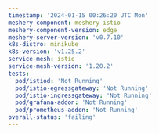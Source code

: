 ```yaml
---
timestamp: '2024-01-15 00:26:20 UTC Mon'
meshery-component: meshery-istio
meshery-component-version: edge
meshery-server-version: 'v0.7.10'
k8s-distro: minikube
k8s-version: 'v1.25.2'
service-mesh: istio
service-mesh-version: '1.20.2'
tests:
  pod/istiod: 'Not Running'
  pod/istio-egressgateway: 'Not Running'
  pod/istio-ingressgateway: 'Not Running'
  pod/grafana-addon: 'Not Running'
  pod/prometheus-addon: 'Not Running'
overall-status: 'failing'
---
```

